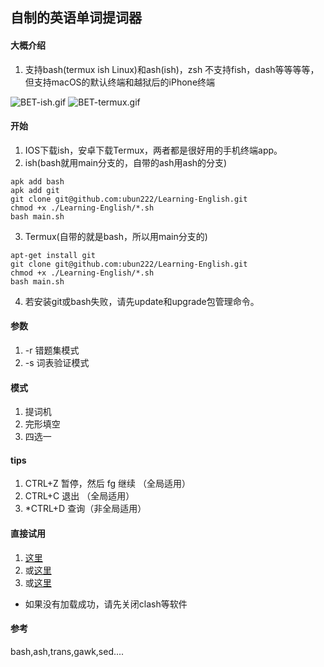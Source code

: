## 自制的英语单词提词器

#### 大概介绍
1. 支持bash(termux ish Linux)和ash(ish)，zsh 不支持fish，dash等等等等，但支持macOS的默认终端和越狱后的iPhone终端


![BET-ish.gif](https://github.com/ubun222/Learning-English/raw/bash/img/BET-ish.gif) ![BET-termux.gif](https://github.com/ubun222/Learning-English/raw/bash/img/BET-termux.gif)
#### 开始
1. IOS下载ish，安卓下载Termux，两者都是很好用的手机终端app。
2. ish(bash就用main分支的，自带的ash用ash的分支)
```
apk add bash
apk add git
git clone git@github.com:ubun222/Learning-English.git
chmod +x ./Learning-English/*.sh
bash main.sh
```
3. Termux(自带的就是bash，所以用main分支的)
```
apt-get install git
git clone git@github.com:ubun222/Learning-English.git
chmod +x ./Learning-English/*.sh
bash main.sh
```
4. 若安装git或bash失败，请先update和upgrade包管理命令。
#### 参数
1. -r 错题集模式
2. -s 词表验证模式
#### 模式
1. 提词机
2. 完形填空
3. 四选一
#### tips
1. CTRL+Z 暂停，然后 fg 继续 （全局适用）
2. CTRL+C 退出 （全局适用）
3. *CTRL+D 查询（非全局适用）
#### 直接试用
1. [这里](https://ubun222.github.io)
3. 或[这里](https://cb222.gitee.io)
2. 或[这里](https://keyboarder.xyz)
* 如果没有加载成功，请先关闭clash等软件

#### 参考
bash,ash,trans,gawk,sed....
